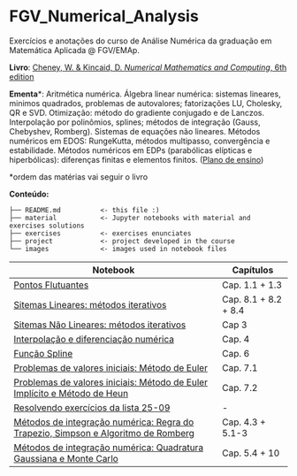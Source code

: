 # FGV_Numerical_Analysis

Exercícios e anotações do curso de Análise Numérica da graduação em Matemática Aplicada @ FGV/EMAp.

**Livro**: [Cheney, W. & Kincaid, D. *Numerical Mathematics and Computing*, 6th edition](https://www.amazon.com/Numerical-Mathematics-Computing-Ward-Cheney/dp/1133103715/ref=dp_ob_title_bk)

**Ementa**\*: Aritmética numérica. Álgebra linear numérica: sistemas lineares, minimos quadrados,
problemas de autovalores; fatorizações LU, Cholesky, QR e SVD. Otimização: método do gradiente
conjugado e de Lanczos. Interpolação por polinômios, splines; métodos de integração (Gauss,
Chebyshev, Romberg). Sistemas de equações não lineares. Métodos numéricos em EDOS: RungeKutta,
métodos multipasso, convergência e estabilidade. Métodos numéricos em EDPs (parabólicas
elípticas e hiperbólicas): diferenças finitas e elementos finitos. ([Plano de ensino](https://emap.fgv.br/sites/emap.fgv.br/files/u77/8o_periodo_-_analise_numerica-paulo_cezar_e_moacyr.pdf))

\*ordem das matérias vai seguir o livro

**Conteúdo:**

    ├── README.md          <- this file :)
    ├── material           <- Jupyter notebooks with material and exercises solutions
    ├── exercises          <- exercises enunciates
    ├── project            <- project developed in the course
    └── images             <- images used in notebook files


Notebook | Capítulos
---|---
[Pontos Flutuantes](material/08-02_floating_points.ipynb) | Cap. 1.1 + 1.3
[Sitemas Lineares: métodos iterativos](material/08-07_09_linear_sys.ipynb) | Cap. 8.1 + 8.2 + 8.4
[Sitemas Não Lineares: métodos iterativos](material/08-14_16_non_linear_sys.ipynb) | Cap 3
[Interpolação e diferenciação numérica](material/08-28_30_numerical_interpolation_diff.ipynb) | Cap. 4
[Função Spline](material/09-06_spline_function.ipynb) | Cap. 6
[Problemas de valores iniciais: Método de Euler](material/09-11_13_initial_value_problems_pt1.ipynb) | Cap. 7.1
[Problemas de valores iniciais: Método de Euler Implícito e Método de Heun](material/09-25_initial_value_problems_pt2.ipynb) | Cap. 7.2
[Resolvendo exercícios da lista 25-09](material/09_27_solving_exercises.ipnb) | -
[Métodos de integração numérica: Regra do Trapezio, Simpson e Algoritmo de Romberg](material/10-02_04_numerical_integration_pt1.ipynb) | Cap. 4.3 + 5.1-3
[Métodos de integração numérica: Quadratura Gaussiana e Monte Carlo](material/10-18_numerical_integration_pt2.ipynb) | Cap. 5.4 + 10